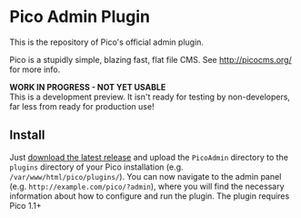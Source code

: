 Pico Admin Plugin
=================

This is the repository of Pico's official admin plugin.

Pico is a stupidly simple, blazing fast, flat file CMS. See http://picocms.org/ for more info.

**WORK IN PROGRESS - NOT YET USABLE**  
This is a development preview. It isn't ready for testing by non-developers, far less from ready for production use!

Install
-------

Just [download the latest release](https://github.com/PhrozenByte/pico-admin/releases/latest) and upload the `PicoAdmin` directory to the `plugins` directory of your Pico installation (e.g. `/var/www/html/pico/plugins/`). You can now navigate to the admin panel (e.g. `http://example.com/pico/?admin`), where you will find the necessary information about how to configure and run the plugin. The plugin requires Pico 1.1+
